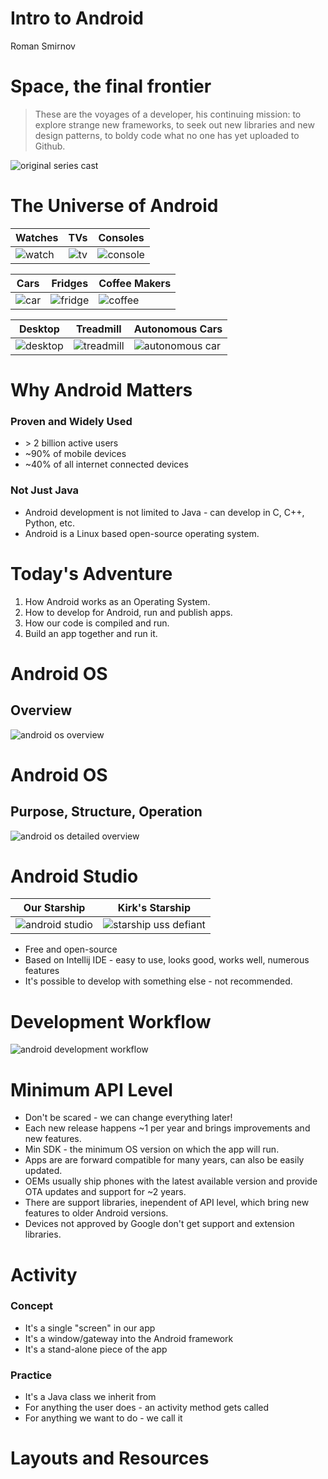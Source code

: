 # Intro to Android

Roman Smirnov



# Space, the final frontier

> These are the voyages of a developer, his continuing mission:  to explore strange new frameworks, to seek out new libraries and new design patterns, to boldy code what no one has yet uploaded to Github. 

![original series cast](star_trek.jpg)

# The Universe of Android 

| Watches             | TVs           | Consoles                |
| ------------------- | ------------- | ----------------------- |
| ![watch](watch.jpg) | ![tv](tv.jpg) | ![console](console.jpg) |

| Cars             | Fridges               | Coffee Makers         |
| ---------------- | --------------------- | --------------------- |
| ![car](car.jpg ) | ![fridge](fridge.jpg) | ![coffee](coffee.jpg) |

| Desktop                 | Treadmill                   | Autonomous Cars                   |
| ----------------------- | --------------------------- | --------------------------------- |
| ![desktop](desktop.jpg) | ![treadmill](treadmill.png) | ![autonomous car](autonomous.jpg) |



# Why Android Matters

### Proven and Widely Used

* \> 2 billion active users
* ~90% of mobile devices
* ~40% of all internet connected devices

### Not Just Java 

* Android development is not limited to Java - can develop in C, C++, Python, etc.
* Android is a Linux based open-source operating system.

# Today's Adventure

1. How Android works as an Operating System.
2. How to develop for Android, run and publish apps.  
3. How our code is compiled and run.
4. Build an app together and run it. 



# Android OS  

## Overview



![android os overview](os_overview.png)

# Android OS

## Purpose, Structure, Operation

![android os detailed overview](os_detailed.png)

# Android Studio

| Our Starship                  | Kirk's Starship                      |
| ----------------------------- | ------------------------------------ |
| ![android studio](studio.gif) | ![starship uss defiant](defiant.gif) |

- Free and open-source
- Based on Intellij IDE - easy to use, looks good, works well, numerous features
- It's possible to develop with something else - not recommended.



# Development Workflow

![android development workflow](workflow.png)



# Minimum API Level

- Don't be scared - we can change everything later!
- Each new release happens ~1 per year and brings improvements and new features. 
- Min SDK - the minimum OS version on which the app will run.
- Apps are are forward compatible for many years, can also be easily updated. 
- OEMs usually ship phones with the latest available version and provide OTA updates and support for ~2 years.
- There are support libraries, inependent of API level, which bring new features to older Android versions.
- Devices not approved by Google don't get support and extension libraries.

# Activity

### Concept 

- It's a single "screen" in our app
- It's a window/gateway into the Android framework
- It's a stand-alone piece of the app

### Practice

- It's a Java class we inherit from
- For anything the user does - an activity method gets called
- For anything we want to do - we call it

# Layouts and Resources









